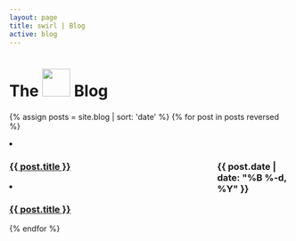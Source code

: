 ```yaml
---
layout: page
title: swirl | Blog
active: blog
---
```


<h1>The <img src="/images/ab_head.png" height="50px" style="padding-bottom:10px"> Blog</h1>

{% assign posts = site.blog | sort: 'date' %}
{% for post in posts reversed %}
<li class="hidden-xs"><h3><a href="{{ post.url }}">{{ post.title }}</a>	
<span class="hidden-xs" style="width: 8em; float: right; ">{{ post.date | date: "%B %-d, %Y" }}</span></h3></li>

<li class="visible-xs text-center"><h3><a href="{{ post.url }}">{{ post.title }}</a></h3></li>
{% endfor %}
